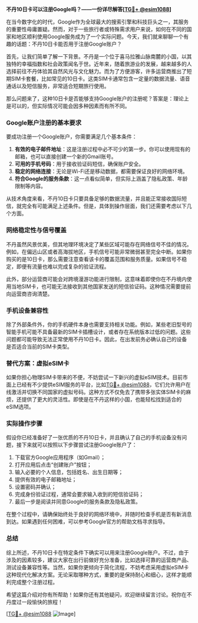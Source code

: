 **不丹10日卡可以注册Google吗？——一份详尽解答[[TG💪+ @esim1088](https://t.me/s/esim1088)]**

在当今数字化的时代，Google作为全球最大的搜索引擎和科技巨头之一，其服务的重要性毋庸置疑。然而，对于一些旅行者或特殊需求用户来说，如何在不同的国家和地区顺利使用Google服务成为了一个实际问题。今天，我们就来聊聊一个有趣的话题：不丹10日卡能否用于注册Google账户？

首先，让我们简单了解一下背景。不丹是一个位于喜马拉雅山脉南麓的小国，以其独特的幸福指数和社会政策闻名于世。近年来，随着旅游业的发展，越来越多的人选择前往不丹体验其自然风光与文化魅力。而为了方便游客，许多运营商推出了短期SIM卡套餐，比如常见的10日卡。这类SIM卡通常包含一定量的数据流量、语音通话以及短信服务，非常适合短期旅行使用。

那么问题来了，这种10日卡是否能够支持Google账户的注册呢？答案是：理论上是可以的，但实际情况可能会因多种因素而有所不同。

### Google账户注册的基本要求

要成功注册一个Google账户，你需要满足几个基本条件：

1. **有效的电子邮件地址**：这是注册过程中必不可少的第一步。你可以使用现有的邮箱，也可以直接创建一个新的Gmail账号。
2. **可用的手机号码**：用于接收验证码短信，确保账户安全。
3. **稳定的网络连接**：无论是Wi-Fi还是移动数据，都需要保证良好的网络环境。
4. **符合Google的服务条款**：这一点看似简单，但实际上涵盖了隐私政策、年龄限制等内容。

从技术角度来看，不丹10日卡只要具备足够的数据流量，并且能正常接收国际短信，就完全有可能满足上述条件。但是，具体到操作层面，我们还需要考虑以下几个方面。

### 网络稳定性与信号覆盖

不丹虽然风景优美，但其地理环境决定了某些区域可能存在网络信号不佳的情况。例如，在偏远山区或者高海拔地区，手机信号可能非常微弱甚至完全中断。如果你购买的是10日卡，那么需要注意查看该卡的覆盖范围和服务质量。如果信号不稳定，即便有流量也难以完成复杂的验证流程。

此外，部分运营商可能会对跨境漫游功能进行限制，这意味着即使你在不丹境内使用当地SIM卡，也可能无法接收到其他国家发送的短信验证码。这种情况需要提前向运营商咨询清楚。

### 手机设备兼容性

除了外部条件外，你的手机硬件本身也需要支持相关功能。例如，某些老旧型号的智能手机可能不具备最新的SIM卡插槽设计，或者存在系统版本过低的问题。这些问题都可能导致无法正常使用不丹10日卡。因此，在出发前务必确认自己的设备是否适合当前的SIM卡类型。

### 替代方案：虚拟eSIM卡

如果你担心物理SIM卡带来的不便，不妨尝试一下新兴的虚拟eSIM技术。目前市面上已经有不少提供eSIM服务的平台，比如[TG💪+ @esim1088](https://t.me/s/esim1088)，它们允许用户在线激活并切换不同国家的虚拟号码。这种方式不仅免去了携带多张实体SIM卡的麻烦，还提供了更大的灵活性。即使是在不丹这样的小国，也能轻松找到适合的eSIM选项。

### 实际操作步骤

假设你已经准备好了一张优质的不丹10日卡，并且确认了自己的手机设备没有问题，接下来就可以按照以下步骤尝试注册Google账户了：

1. 下载官方Google应用程序（如Gmail）；
2. 打开应用后点击“创建账户”按钮；
3. 输入必要的个人信息，包括姓名、出生日期等；
4. 提供有效的电子邮箱地址；
5. 设置密码并确认；
6. 完成身份验证过程，通常会要求输入收到的短信验证码；
7. 最后一步是阅读并同意Google的服务条款及隐私政策。

在整个过程中，请确保始终处于良好的网络环境中，并随时检查手机是否有新消息到达。如果遇到任何困难，可以参考Google官方的帮助文档寻求指导。

### 总结

综上所述，不丹10日卡在特定条件下确实可以用来注册Google账户。不过，由于涉及的因素较多，建议大家在出行前做好充分准备，比如选择可靠的运营商产品、测试设备兼容性等。当然，如果你更倾向于简化流程，不妨考虑采用虚拟eSIM卡这种现代化解决方案。无论采取哪种方式，重要的是保持耐心和细心，这样才能顺利完成整个注册过程。

希望这篇介绍对你有所帮助！如果你还有其他疑问，欢迎继续留言讨论。祝你在不丹度过一段愉快的旅程！

[[TG💪+ @esim1088](https://t.me/s/esim1088) ![Image](https://i.postimg.cc/4NQfJmqS/Snipaste-2025-05-13-00-14-12.png)]